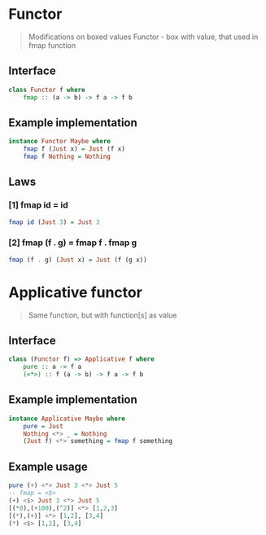 # Functor
> Modifications on boxed values
> Functor - box with value, that used in fmap function

## Interface

```haskell
class Functor f where
    fmap :: (a -> b) -> f a -> f b
```


## Example implementation

```haskell
instance Functor Maybe where
    fmap f (Just x) = Just (f x)
    fmap f Nothing = Nothing
```

## Laws

### [1] fmap id = id

```haskell
fmap id (Just 3) = Just 3
```

### [2] fmap (f . g) = fmap f . fmap g

```haskell
fmap (f . g) (Just x) = Just (f (g x))
```


# Applicative functor

> Same function, but with function[s] as value

## Interface

```haskell
class (Functor f) => Applicative f where
    pure :: a -> f a
    (<*>) :: f (a -> b) -> f a -> f b
```

## Example implementation

```haskell
instance Applicative Maybe where
    pure = Just
    Nothing <*> _ = Nothing
    (Just f) <*> something = fmap f something
```

## Example usage

```haskell
pure (+) <*> Just 3 <*> Just 5
-- fmap = <$>
(+) <$> Just 3 <*> Just 5
[(*0),(+100),(^2)] <*> [1,2,3]
[(*),(+)] <*> [1,2], [3,4]
(*) <$> [1,2], [3,4]
```



